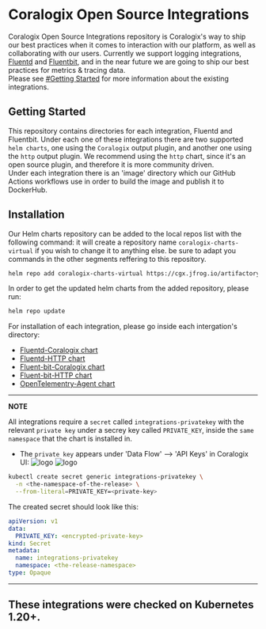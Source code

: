 # Coralogix Open Source Integrations
Coralogix Open Source Integrations repository is Coralogix's way to ship our best practices when it comes to interaction with our platform, as well as collaborating with our users.
Currently we support logging integrations, [Fluentd](https://www.fluentd.org/) and [Fluentbit](https://fluentbit.io/),
and in the near future we are going to ship our best practices for metrics & tracing data.  
Please see [#Getting Started](README.md#getting-started) for more information about the existing integrations.  


## Getting Started
This repository contains directories for each integration, Fluentd and Fluentbit.
Under each one of these integrations there are two supported `helm charts`, one using the `Coralogix` output plugin,
and another one using the `http` output plugin.
We recommend using the `http` chart, since it's an open source plugin, and therefore it is more community driven.       
Under each integration there is an 'image' directory which our GitHub Actions workflows use in order to build the image and publish it to DockerHub. 


## Installation
Our Helm charts repository can be added to the local repos list with the following command:
it will create a repository name `coralogix-charts-virtual` if you wish to change it to anything else.
be sure to adapt you commands in the other segments reffering to this repository.
```bash
helm repo add coralogix-charts-virtual https://cgx.jfrog.io/artifactory/coralogix-charts-virtual
```

In order to get the updated helm charts from the added repository, please run: 
```bash
helm repo update
```

For installation of each integration, please go inside each intergation's directory:
- [Fluentd-Coralogix chart](https://github.com/coralogix/eng-integrations/blob/master/fluentd/coralogix/README.md)
- [Fluentd-HTTP chart](https://github.com/coralogix/eng-integrations/blob/master/fluentd/http/README.md)
- [Fluent-bit-Coralogix chart](https://github.com/coralogix/eng-integrations/blob/master/fluent-bit/coralogix/README.md)
- [Fluent-bit-HTTP chart](https://github.com/coralogix/eng-integrations/blob/master/fluent-bit/http/README.md)
- [OpenTelementry-Agent chart](https://github.com/coralogix/eng-integrations/blob/master/opel-agent/README.md)

---
**NOTE**

All integrations require a `secret` called `integrations-privatekey` with the relevant `private key` under a secrey key called `PRIVATE_KEY`,
inside the `same namespace` that the chart is installed in.

* The `private key` appears under 'Data Flow' --> 'API Keys' in Coralogix UI:
![logo](https://github.com/coralogix/eng-integrations/blob/master/opel-agent/images/dataflow.jpg?raw=true)
![logo](https://github.com/coralogix/eng-integrations/blob/master/opel-agent/images/key.jpg?raw=true)

```bash
kubectl create secret generic integrations-privatekey \
  -n <the-namespace-of-the-release> \
  --from-literal=PRIVATE_KEY=<private-key>
```

The created secret should look like this:
```yaml
apiVersion: v1
data:
  PRIVATE_KEY: <encrypted-private-key>
kind: Secret
metadata:
  name: integrations-privatekey
  namespace: <the-release-namespace>
type: Opaque 
```

---

## These integrations were checked on Kubernetes 1.20+. 
